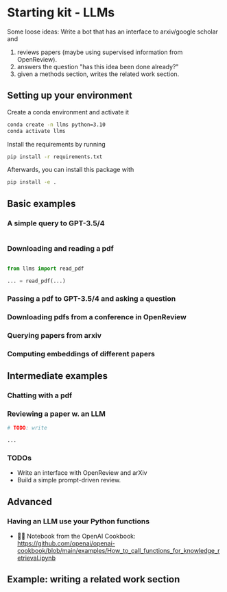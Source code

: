 # Starting kit - LLMs

Some loose ideas: Write a bot that has an interface to arxiv/google scholar and
1. reviews papers (maybe using supervised information from OpenReview).
2. answers the question "has this idea been done already?"
3. given a methods section, writes the related work section.

## Setting up your environment

Create a conda environment and activate it

```bash
conda create -n llms python=3.10
conda activate llms
```

Install the requirements by running
```bash
pip install -r requirements.txt
```

Afterwards, you can install this package with
```bash
pip install -e .
```

## Basic examples

### A simple query to GPT-3.5/4

```python

```

### Downloading and reading a pdf

```python

from llms import read_pdf

... = read_pdf(...)

```

### Passing a pdf to GPT-3.5/4 and asking a question

### Downloading pdfs from a conference in OpenReview

### Querying papers from arxiv

### Computing embeddings of different papers

## Intermediate examples

### Chatting with a pdf

### Reviewing a paper w. an LLM

```python
# TODO: write

...
```

### TODOs

- Write an interface with OpenReview and arXiv
- Build a simple prompt-driven review.

## Advanced

### Having an LLM use your Python functions

- 🧑‍🍳 Notebook from the OpenAI Cookbook: https://github.com/openai/openai-cookbook/blob/main/examples/How_to_call_functions_for_knowledge_retrieval.ipynb


## Example: writing a related work section

